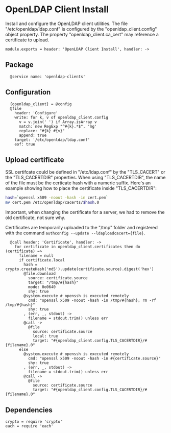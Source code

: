 
# OpenLDAP Client Install

Install and configure the OpenLDAP client utilities. The
file "/etc/openldap/ldap.conf" is configured by the "openldap_client.config"
object property. The property "openldap\_client.ca\_cert" may reference a 
certificate to upload.

    module.exports = header: 'OpenLDAP Client Install', handler: ->

## Package

      @service name: 'openldap-clients'

## Configuration

      {openldap_client} = @config
      @file
        header: 'Configure'
        write: for k, v of openldap_client.config
          v = v.join(' ') if Array.isArray v
          match: new RegExp "^#{k}.*$", 'mg'
          replace: "#{k} #{v}"
          append: true
        target: '/etc/openldap/ldap.conf'
        eof: true

## Upload certificate

SSL certifcate could be defined in "/etc/ldap.conf" by 
the "TLS\_CACERT" or the "TLS\_CACERTDIR" properties. When 
using "TLS_CACERTDIR", the name of the file  must be the 
certicate hash with a numeric suffix. Here's an example 
showing how to place the certificate inside "TLS\_CACERTDIR":

```bash
hash=`openssl x509 -noout -hash -in cert.pem`
mv cert.pem /etc/openldap/cacerts/$hash.0
```

Important, when changing the certificate for a server, we had to remove the old
certificate, not sure why.

Certificates are temporarily uploaded to the "/tmp" folder and registered with
the command `authconfig --update --ldaploadcacert={file}`.

      @call header: 'Certificate', handler: ->
        for certificate in openldap_client.certificates then do (certificate) =>
          filename = null
          if certificate.local
            hash = crypto.createHash('md5').update(certificate.source).digest('hex')
            @file.download
              source: certificate.source
              target: "/tmp/#{hash}"
              mode: 0o0640
              shy: true
            @system.execute # openssh is executed remotely
              cmd: "openssl x509 -noout -hash -in /tmp/#{hash}; rm -rf /tmp/#{hash}"
              shy: true
            , (err, _, stdout) ->
              filename = stdout.trim() unless err
            @call ->
              @file
                source: certificate.source
                local: true
                target: "#{openldap_client.config.TLS_CACERTDIR}/#{filename}.0"
          else
            @system.execute # openssh is executed remotely
              cmd: "openssl x509 -noout -hash -in #{certificate.source}"
              shy: true
            , (err, _, stdout) ->
              filename = stdout.trim() unless err
            @call ->
              @file
                source: certificate.source
                target: "#{openldap_client.config.TLS_CACERTDIR}/#{filename}.0"

## Dependencies

    crypto = require 'crypto'
    each = require 'each'

